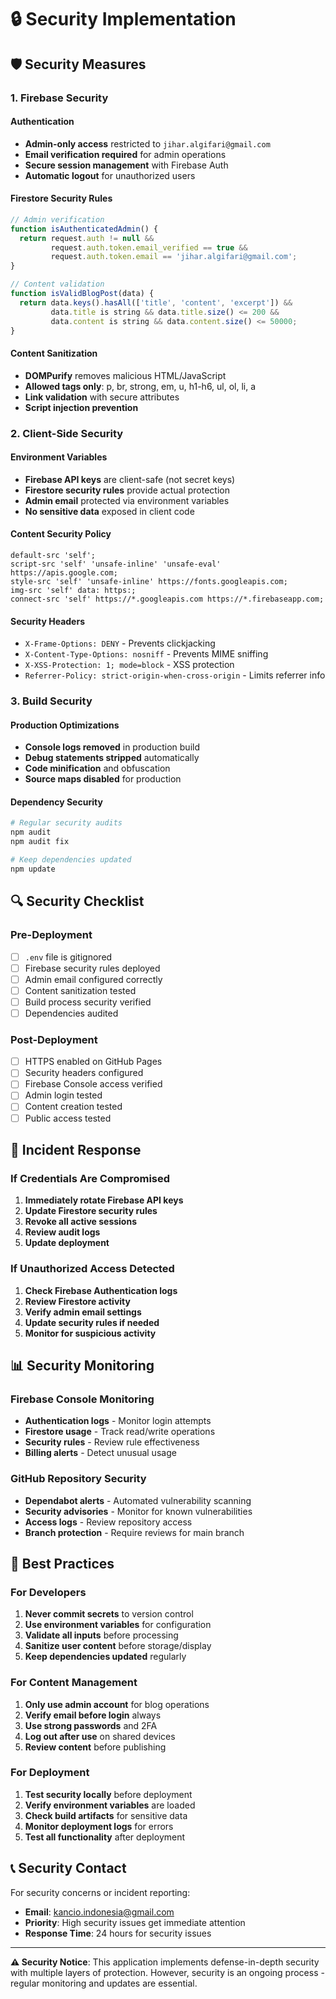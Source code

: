 # 🔒 Security Implementation

## 🛡️ Security Measures

### 1. Firebase Security

#### Authentication
- **Admin-only access** restricted to `jihar.algifari@gmail.com`
- **Email verification required** for admin operations
- **Secure session management** with Firebase Auth
- **Automatic logout** for unauthorized users

#### Firestore Security Rules
```javascript
// Admin verification
function isAuthenticatedAdmin() {
  return request.auth != null && 
         request.auth.token.email_verified == true &&
         request.auth.token.email == 'jihar.algifari@gmail.com';
}

// Content validation
function isValidBlogPost(data) {
  return data.keys().hasAll(['title', 'content', 'excerpt']) &&
         data.title is string && data.title.size() <= 200 &&
         data.content is string && data.content.size() <= 50000;
}
```

#### Content Sanitization
- **DOMPurify** removes malicious HTML/JavaScript
- **Allowed tags only**: p, br, strong, em, u, h1-h6, ul, ol, li, a
- **Link validation** with secure attributes
- **Script injection prevention**

### 2. Client-Side Security

#### Environment Variables
- **Firebase API keys** are client-safe (not secret keys)
- **Firestore security rules** provide actual protection
- **Admin email** protected via environment variables
- **No sensitive data** exposed in client code

#### Content Security Policy
```
default-src 'self';
script-src 'self' 'unsafe-inline' 'unsafe-eval' https://apis.google.com;
style-src 'self' 'unsafe-inline' https://fonts.googleapis.com;
img-src 'self' data: https:;
connect-src 'self' https://*.googleapis.com https://*.firebaseapp.com;
```

#### Security Headers
- `X-Frame-Options: DENY` - Prevents clickjacking
- `X-Content-Type-Options: nosniff` - Prevents MIME sniffing
- `X-XSS-Protection: 1; mode=block` - XSS protection
- `Referrer-Policy: strict-origin-when-cross-origin` - Limits referrer info

### 3. Build Security

#### Production Optimizations
- **Console logs removed** in production build
- **Debug statements stripped** automatically
- **Code minification** and obfuscation
- **Source maps disabled** for production

#### Dependency Security
```bash
# Regular security audits
npm audit
npm audit fix

# Keep dependencies updated
npm update
```

## 🔍 Security Checklist

### Pre-Deployment
- [ ] `.env` file is gitignored
- [ ] Firebase security rules deployed
- [ ] Admin email configured correctly
- [ ] Content sanitization tested
- [ ] Build process security verified
- [ ] Dependencies audited

### Post-Deployment
- [ ] HTTPS enabled on GitHub Pages
- [ ] Security headers configured
- [ ] Firebase Console access verified
- [ ] Admin login tested
- [ ] Content creation tested
- [ ] Public access tested

## 🚨 Incident Response

### If Credentials Are Compromised

1. **Immediately rotate Firebase API keys**
2. **Update Firestore security rules**
3. **Revoke all active sessions**
4. **Review audit logs**
5. **Update deployment**

### If Unauthorized Access Detected

1. **Check Firebase Authentication logs**
2. **Review Firestore activity**
3. **Verify admin email settings**
4. **Update security rules if needed**
5. **Monitor for suspicious activity**

## 📊 Security Monitoring

### Firebase Console Monitoring
- **Authentication logs** - Monitor login attempts
- **Firestore usage** - Track read/write operations
- **Security rules** - Review rule effectiveness
- **Billing alerts** - Detect unusual usage

### GitHub Repository Security
- **Dependabot alerts** - Automated vulnerability scanning
- **Security advisories** - Monitor for known vulnerabilities
- **Access logs** - Review repository access
- **Branch protection** - Require reviews for main branch

## 🔐 Best Practices

### For Developers
1. **Never commit secrets** to version control
2. **Use environment variables** for configuration
3. **Validate all inputs** before processing
4. **Sanitize user content** before storage/display
5. **Keep dependencies updated** regularly

### For Content Management
1. **Only use admin account** for blog operations
2. **Verify email before login** always
3. **Use strong passwords** and 2FA
4. **Log out after use** on shared devices
5. **Review content** before publishing

### For Deployment
1. **Test security locally** before deployment
2. **Verify environment variables** are loaded
3. **Check build artifacts** for sensitive data
4. **Monitor deployment logs** for errors
5. **Test all functionality** after deployment

## 📞 Security Contact

For security concerns or incident reporting:
- **Email**: kancio.indonesia@gmail.com
- **Priority**: High security issues get immediate attention
- **Response Time**: 24 hours for security issues

---

**⚠️ Security Notice**: This application implements defense-in-depth security with multiple layers of protection. However, security is an ongoing process - regular monitoring and updates are essential.